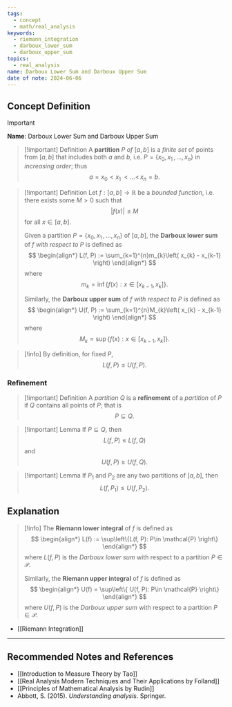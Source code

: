 ```yaml
---
tags:
  - concept
  - math/real_analysis
keywords:
  - riemann_integration
  - darboux_lower_sum
  - darboux_upper_sum
topics:
  - real_analysis
name: Darboux Lower Sum and Darboux Upper Sum
date of note: 2024-06-06
---
```


## Concept Definition

>[!important]
>**Name**: Darboux Lower Sum and Darboux Upper Sum

>[!important] Definition
>A **partition** $P$ *of* $[a, b]$ is a *finite set* of points from $[a, b]$ that includes both $a$ and $b$, i.e. $P = \left\{ x_{0}, x_{1} \,{,}\ldots{,}\, x_{n} \right\}$ in *increasing order*; thus
>$$a = x_{0} < x_{1} \,{<}\ldots{<}\, x_{n} = b.$$

>[!important] Definition
>Let $f: [a,b] \to \mathbb{R}$ be a *bounded function*, i.e. there exists some $M >0$ such that $$|f(x)| \le M$$ for all $x\in [a, b].$
>
>Given a partition $P = \left\{ x_{0}, x_{1} \,{,}\ldots{,}\, x_{n} \right\}$ of $[a,b]$, the **Darboux lower sum** of $f$ *with respect to* $P$ is defined as
>$$
>\begin{align*}
>L(f, P) := \sum_{k=1}^{n}m_{k}\left( x_{k} - x_{k-1} \right)
>\end{align*}
>$$
>where 
>$$
>m_{k} = \inf\left\{ f(x): x \in [x_{k-1}, x_{k}] \right\}.
>$$
>
>Similarly, the **Darboux upper sum** of $f$ *with respect to* $P$  is defined as
>$$
>\begin{align*}
>U(f, P) := \sum_{k=1}^{n}M_{k}\left( x_{k} - x_{k-1} \right)
>\end{align*}
>$$
>where
>$$
>M_{k} = \sup\left\{ f(x): x \in [x_{k-1}, x_{k}] \right\}.
>$$

>[!info]
>By definition, for fixed $P$, $$L(f, P) \le U(f, P).$$

### Refinement

>[!important] Definition
>A *partition* $Q$ is a **refinement** of a *partition* of $P$ if $Q$ contains all points of $P$; that is $$P \subseteq Q.$$

>[!important] Lemma
>If $P \subseteq Q$, then $$L(f, P) \le L(f, Q)$$ and $$U(f, P) \ge U(f, Q).$$

>[!important] Lemma
>If $P_{1}$ and $P_{2}$ are any two partitions of $[a,b]$, then $$L(f, P_{1}) \le U(f, P_{2}).$$

## Explanation

>[!info]
>The **Riemann lower integral** of $f$ is defined as
>$$
>\begin{align*}
>L(f) := \sup\left\{L(f, P): P\in \mathcal{P}  \right\}
>\end{align*}
>$$
>where $L(f, P)$ is the *Darboux lower sum* with respect to a partition $P\in \mathcal{P}$.
>
>Similarly, the **Riemann upper integral** of $f$ is defined as
>$$
>\begin{align*}
>U(f) = \sup\left\{ U(f, P): P\in \mathcal{P} \right\}
>\end{align*}
>$$
>where $U(f, P)$ is the *Darboux upper sum* with respect to a partition $P\in \mathcal{P}$.

- [[Riemann Integration]]




-----------
##  Recommended Notes and References



- [[Introduction to Measure Theory by Tao]]
- [[Real Analysis Modern Techniques and Their Applications by Folland]]
- [[Principles of Mathematical Analysis by Rudin]]
- Abbott, S. (2015). _Understanding analysis_. Springer.